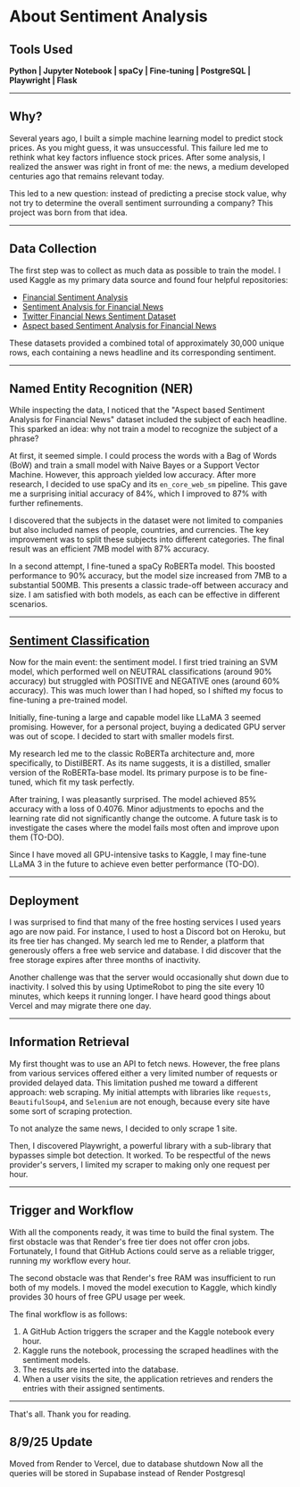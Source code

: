 # About Sentiment Analysis

## Tools Used
**Python | Jupyter Notebook | spaCy | Fine-tuning | PostgreSQL | Playwright | Flask**

---

## Why?
Several years ago, I built a simple machine learning model to predict stock prices. As you might guess, it was unsuccessful. This failure led me to rethink what key factors influence stock prices. After some analysis, I realized the answer was right in front of me: the news, a medium developed centuries ago that remains relevant today.

This led to a new question: instead of predicting a precise stock value, why not try to determine the overall sentiment surrounding a company? This project was born from that idea.

---

## Data Collection
The first step was to collect as much data as possible to train the model. I used Kaggle as my primary data source and found four helpful repositories:

*   [Financial Sentiment Analysis](https://www.kaggle.com/datasets/sbhatti/financial-sentiment-analysis)
*   [Sentiment Analysis for Financial News](https://www.kaggle.com/datasets/ankurzing/sentiment-analysis-for-financial-news)
*   [Twitter Financial News Sentiment Dataset](https://www.kaggle.com/datasets/borhanitrash/twitter-financial-news-sentiment-dataset?select=sent_train.csv)
*   [Aspect based Sentiment Analysis for Financial News](https://www.kaggle.com/datasets/ankurzing/aspect-based-sentiment-analysis-for-financial-news)

These datasets provided a combined total of approximately 30,000 unique rows, each containing a news headline and its corresponding sentiment.

---

## Named Entity Recognition (NER)
While inspecting the data, I noticed that the "Aspect based Sentiment Analysis for Financial News" dataset included the subject of each headline. This sparked an idea: why not train a model to recognize the subject of a phrase?

At first, it seemed simple. I could process the words with a Bag of Words (BoW) and train a small model with Naive Bayes or a Support Vector Machine. However, this approach yielded low accuracy. After more research, I decided to use spaCy and its `en_core_web_sm` pipeline. This gave me a surprising initial accuracy of 84%, which I improved to 87% with further refinements.

I discovered that the subjects in the dataset were not limited to companies but also included names of people, countries, and currencies. The key improvement was to split these subjects into different categories. The final result was an efficient 7MB model with 87% accuracy.

In a second attempt, I fine-tuned a spaCy RoBERTa model. This boosted performance to 90% accuracy, but the model size increased from 7MB to a substantial 500MB. This presents a classic trade-off between accuracy and size. I am satisfied with both models, as each can be effective in different scenarios.

---

## [Sentiment Classification](https://huggingface.co/KOlCi/distilbert-financial-sentiment)
Now for the main event: the sentiment model. I first tried training an SVM model, which performed well on NEUTRAL classifications (around 90% accuracy) but struggled with POSITIVE and NEGATIVE ones (around 60% accuracy). This was much lower than I had hoped, so I shifted my focus to fine-tuning a pre-trained model.

Initially, fine-tuning a large and capable model like LLaMA 3 seemed promising. However, for a personal project, buying a dedicated GPU server was out of scope. I decided to start with smaller models first.

My research led me to the classic RoBERTa architecture and, more specifically, to DistilBERT. As its name suggests, it is a distilled, smaller version of the RoBERTa-base model. Its primary purpose is to be fine-tuned, which fit my task perfectly.

After training, I was pleasantly surprised. The model achieved 85% accuracy with a loss of 0.4076. Minor adjustments to epochs and the learning rate did not significantly change the outcome. A future task is to investigate the cases where the model fails most often and improve upon them (TO-DO).

Since I have moved all GPU-intensive tasks to Kaggle, I may fine-tune LLaMA 3 in the future to achieve even better performance (TO-DO).

---

## Deployment
I was surprised to find that many of the free hosting services I used years ago are now paid. For instance, I used to host a Discord bot on Heroku, but its free tier has changed. My search led me to Render, a platform that generously offers a free web service and database. I did discover that the free storage expires after three months of inactivity.

Another challenge was that the server would occasionally shut down due to inactivity. I solved this by using UptimeRobot to ping the site every 10 minutes, which keeps it running longer. I have heard good things about Vercel and may migrate there one day.

---

## Information Retrieval
My first thought was to use an API to fetch news. However, the free plans from various services offered either a very limited number of requests or provided delayed data. This limitation pushed me toward a different approach: web scraping. My initial attempts with libraries like `requests`, `BeautifulSoup4`, and `Selenium` are not enough, because every site have some sort of scraping protection.

To not analyze the same news, I decided to only scrape 1 site.

Then, I discovered Playwright, a powerful library with a sub-library that bypasses simple bot detection. It worked. To be respectful of the news provider's servers, I limited my scraper to making only one request per hour.

---

## Trigger and Workflow
With all the components ready, it was time to build the final system. The first obstacle was that Render's free tier does not offer cron jobs. Fortunately, I found that GitHub Actions could serve as a reliable trigger, running my workflow every hour.

The second obstacle was that Render's free RAM was insufficient to run both of my models. I moved the model execution to Kaggle, which kindly provides 30 hours of free GPU usage per week.

The final workflow is as follows:
1.  A GitHub Action triggers the scraper and the Kaggle notebook every hour.
2.  Kaggle runs the notebook, processing the scraped headlines with the sentiment models.
3.  The results are inserted into the database.
4.  When a user visits the site, the application retrieves and renders the entries with their assigned sentiments.

---

That's all. Thank you for reading.

## 8/9/25 Update
Moved from Render to Vercel, due to database shutdown
Now all the queries will be stored in Supabase instead of Render Postgresql